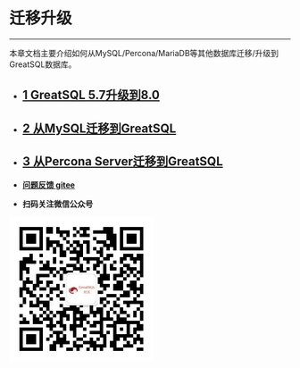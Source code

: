 # 迁移升级
---

本章文档主要介绍如何从MySQL/Percona/MariaDB等其他数据库迁移/升级到GreatSQL数据库。

- ## [1 GreatSQL 5.7升级到8.0](./1-upgrade-to-greatsql8.md)
- ## [2 从MySQL迁移到GreatSQL](./2-migrate-from-mysql-togreatsql.md)
- ## [3 从Percona Server迁移到GreatSQL](./3-migrate-from-percona-to-greatsql.md)

- **[问题反馈 gitee](https://gitee.com/GreatSQL/GreatSQL-Manual/issues)**

- **扫码关注微信公众号**

![greatsql-wx](../greatsql-wx.jpg)
